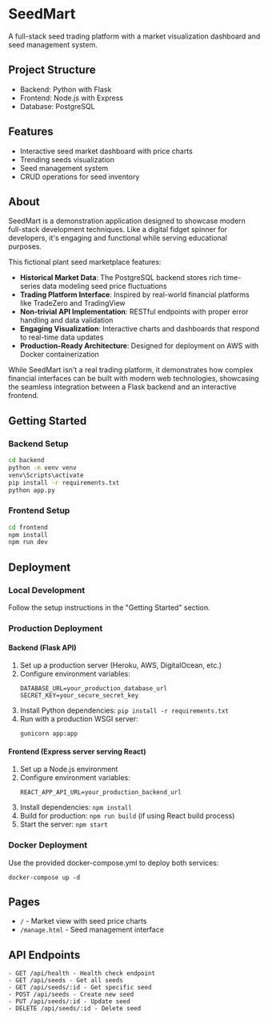 # SeedMart

A full-stack seed trading platform with a market visualization dashboard and seed management system.

## Project Structure

- Backend: Python with Flask
- Frontend: Node.js with Express
- Database: PostgreSQL

## Features

- Interactive seed market dashboard with price charts
- Trending seeds visualization
- Seed management system
- CRUD operations for seed inventory

## About

SeedMart is a demonstration application designed to showcase modern full-stack development techniques. Like a digital fidget spinner for developers, it's engaging and functional while serving educational purposes.

This fictional plant seed marketplace features:

- **Historical Market Data**: The PostgreSQL backend stores rich time-series data modeling seed price fluctuations
- **Trading Platform Interface**: Inspired by real-world financial platforms like TradeZero and TradingView
- **Non-trivial API Implementation**: RESTful endpoints with proper error handling and data validation
- **Engaging Visualization**: Interactive charts and dashboards that respond to real-time data updates
- **Production-Ready Architecture**: Designed for deployment on AWS with Docker containerization

While SeedMart isn't a real trading platform, it demonstrates how complex financial interfaces can be built with modern web technologies, showcasing the seamless integration between a Flask backend and an interactive frontend.

## Getting Started

### Backend Setup

```bash
cd backend
python -m venv venv
venv\Scripts\activate
pip install -r requirements.txt
python app.py
```

### Frontend Setup

```bash
cd frontend
npm install
npm run dev
```

## Deployment

### Local Development

Follow the setup instructions in the "Getting Started" section.

### Production Deployment

#### Backend (Flask API)

1. Set up a production server (Heroku, AWS, DigitalOcean, etc.)
2. Configure environment variables:
   ```
   DATABASE_URL=your_production_database_url
   SECRET_KEY=your_secure_secret_key
   ```
3. Install Python dependencies: `pip install -r requirements.txt`
4. Run with a production WSGI server:
   ```
   gunicorn app:app
   ```

#### Frontend (Express server serving React)

1. Set up a Node.js environment
2. Configure environment variables:
   ```
   REACT_APP_API_URL=your_production_backend_url
   ```
3. Install dependencies: `npm install`
4. Build for production: `npm run build` (if using React build process)
5. Start the server: `npm start`

### Docker Deployment

Use the provided docker-compose.yml to deploy both services:

```
docker-compose up -d
```

## Pages

- `/` - Market view with seed price charts
- `/manage.html` - Seed management interface

## API Endpoints

```text
- GET /api/health - Health check endpoint
- GET /api/seeds - Get all seeds
- GET /api/seeds/:id - Get specific seed
- POST /api/seeds - Create new seed
- PUT /api/seeds/:id - Update seed
- DELETE /api/seeds/:id - Delete seed
```
